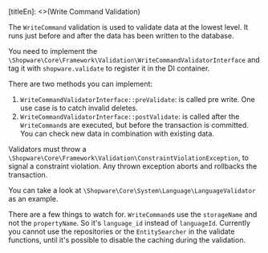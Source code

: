 [titleEn]: <>(Write Command Validation)

The `WriteCommand` validation is used to validate data at the lowest level. It runs just before and after the data has been written to the database.

You need to implement the `\Shopware\Core\Framework\Validation\WriteCommandValidatorInterface` and tag it with `shopware.validate` to register it in the DI container.

There are two methods you can implement:

1. `WriteCommandValidatorInterface::preValidate`: is called pre write. One use case is to catch invalid deletes.
2. `WriteCommandValidatorInterface::postValidate`: is called after the `WriteCommand`s are executed, but before the transaction is committed. You can check new data in combination with existing data.

Validators must throw a `\Shopware\Core\Framework\Validation\ConstraintViolationException`, to signal a constraint violation. Any thrown exception aborts and rollbacks the transaction.

You can take a look at `\Shopware\Core\System\Language\LanguageValidator`
as an example.

There are a few things to watch for. `WriteCommand`s use the `storageName` and not the `propertyName`. So it's `language_id` instead of `languageId`. Currently you cannot use the repositories or the `EntitySearcher` in the validate functions, until it's possible to disable the caching during the validation.